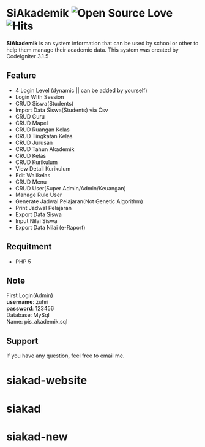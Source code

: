 # SiAkademik ![Open Source Love](https://badges.frapsoft.com/os/v1/open-source.svg?v=102)&nbsp;![Hits](https://hitcounter.pythonanywhere.com/count/tag.svg?url=https%3A%2F%2Fgithub.com%2Fmuhammadzhuhry%2FSistem-Informasi-Akademik)

**SiAkademik** is an system information that can be used by school or other to help them manage their academic data. This system was created by CodeIgniter 3.1.5

Feature
----------
- 4 Login Level (dynamic || can be added by yourself)
- Login With Session
- CRUD Siswa(Students)
- Import Data Siswa(Students) via Csv
- CRUD Guru
- CRUD Mapel
- CRUD Ruangan Kelas
- CRUD Tingkatan Kelas
- CRUD Jurusan
- CRUD Tahun Akademik
- CRUD Kelas
- CRUD Kurikulum
- View Detail Kurikulum
- Edit Walikelas
- CRUD Menu
- CRUD User(Super Admin/Admin/Keuangan)
- Manage Rule User
- Generate Jadwal Pelajaran(Not Genetic Algorithm)
- Print Jadwal Pelajaran
- Export Data Siswa
- Input Nilai Siswa
- Export Data Nilai (e-Raport)

Requitment
----------
- PHP 5

Note
----------
First Login(Admin) <br>
**username**: zuhri <br>
**password**: 123456 <br>
Database: MySql <br>
Name: pis_akademik.sql

Support
----------
If you have any question, feel free to email me.
# siakad-website
# siakad
# siakad-new
